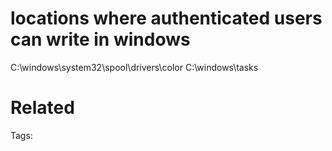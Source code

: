 # locations where authenticated users can write in windows
C:\windows\system32\spool\drivers\color
C:\windows\tasks

# Related


Tags:

    
